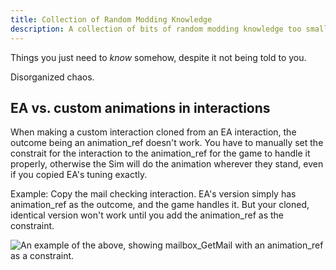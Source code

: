 ```yaml
---
title: Collection of Random Modding Knowledge
description: A collection of bits of random modding knowledge too small to become their own page
---
```


Things you just need to *know* somehow, despite it not being told to you.

Disorganized chaos.

## EA vs. custom animations in interactions

When making a custom interaction cloned from an EA interaction, the outcome being an animation_ref doesn't work. You have to manually set the constrait for the interaction to the animation_ref for the game to handle it properly, otherwise the Sim will do the animation wherever they stand, even if you copied EA's tuning exactly.

Example: Copy the mail checking interaction. EA's version simply has animation_ref as the outcome, and the game handles it. But your cloned, identical version won't work until you add the animation_ref as the constraint.

![An example of the above, showing mailbox_GetMail with an animation_ref as a constraint.](~/assets/mailbox_GetMail-waffle.png)